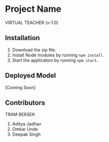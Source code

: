 # Project Name
VIRTUAL TEACHER (v-1.0)

## Installation

1. Download the zip file.
2. Install Node modules by running `npm install`.
3. Start the application by running `npm start`.

## Deployed Model

[Coming Soon]


## Contributors

TRAM BERSEK
1. Aditya Jadhav
2. Omkar Unde
3. Deepak Singh
